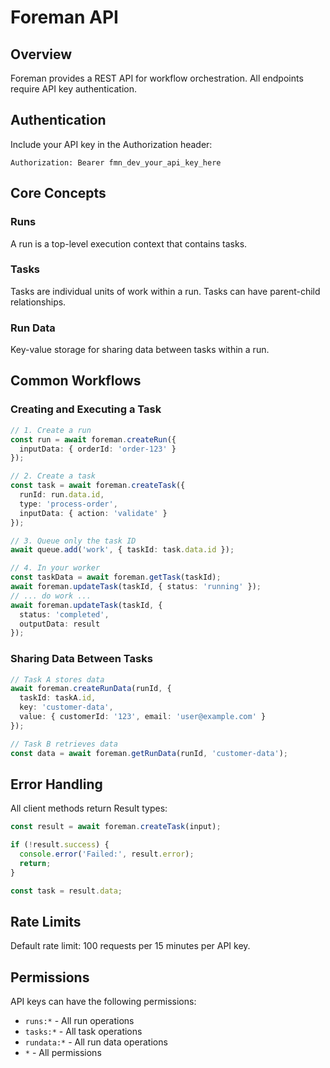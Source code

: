 # Foreman API

## Overview

Foreman provides a REST API for workflow orchestration. All endpoints require API key authentication.

## Authentication

Include your API key in the Authorization header:
```
Authorization: Bearer fmn_dev_your_api_key_here
```

## Core Concepts

### Runs
A run is a top-level execution context that contains tasks.

### Tasks
Tasks are individual units of work within a run. Tasks can have parent-child relationships.

### Run Data
Key-value storage for sharing data between tasks within a run.

## Common Workflows

### Creating and Executing a Task

```typescript
// 1. Create a run
const run = await foreman.createRun({
  inputData: { orderId: 'order-123' }
});

// 2. Create a task
const task = await foreman.createTask({
  runId: run.data.id,
  type: 'process-order',
  inputData: { action: 'validate' }
});

// 3. Queue only the task ID
await queue.add('work', { taskId: task.data.id });

// 4. In your worker
const taskData = await foreman.getTask(taskId);
await foreman.updateTask(taskId, { status: 'running' });
// ... do work ...
await foreman.updateTask(taskId, { 
  status: 'completed',
  outputData: result 
});
```

### Sharing Data Between Tasks

```typescript
// Task A stores data
await foreman.createRunData(runId, {
  taskId: taskA.id,
  key: 'customer-data',
  value: { customerId: '123', email: 'user@example.com' }
});

// Task B retrieves data
const data = await foreman.getRunData(runId, 'customer-data');
```

## Error Handling

All client methods return Result types:

```typescript
const result = await foreman.createTask(input);

if (!result.success) {
  console.error('Failed:', result.error);
  return;
}

const task = result.data;
```

## Rate Limits

Default rate limit: 100 requests per 15 minutes per API key.

## Permissions

API keys can have the following permissions:
- `runs:*` - All run operations
- `tasks:*` - All task operations  
- `rundata:*` - All run data operations
- `*` - All permissions